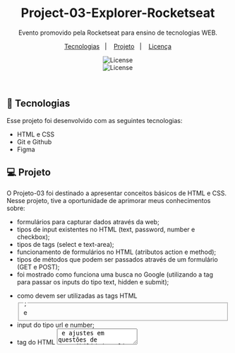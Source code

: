 <h1 align="center"> Project-03-Explorer-Rocketseat</h1>

<p align="center">
Evento promovido pela Rocketseat para ensino de tecnologias WEB.
</p>

<p align="center">
  <a href="#-tecnologias">Tecnologias</a>&nbsp;&nbsp;&nbsp;|&nbsp;&nbsp;&nbsp;
  <a href="#-projeto">Projeto</a>&nbsp;&nbsp;&nbsp;|&nbsp;&nbsp;&nbsp;
  <a href="#memo-licença">Licença</a>
</p>

<p align="center">
  <img alt="License" src="https://user-images.githubusercontent.com/109491659/212522964-53a4ee3a-91ae-4734-bcff-91563a3b5bdd.png"> 
  <br/>
  <img alt="License" src="https://user-images.githubusercontent.com/109491659/212522965-56d477a9-dafe-4c93-88e3-ca73d164ee3d.png">
    
  
</p>

<br>

## 🚀 Tecnologias

Esse projeto foi desenvolvido com as seguintes tecnologias:

- HTML e CSS
- Git e Github
- Figma

## 💻 Projeto

O Projeto-03 foi destinado a apresentar conceitos básicos de HTML e CSS. Nesse projeto, tive a oportunidade de aprimorar meus conhecimentos sobre:

- formulários para capturar dados através da web;
- tipos de input existentes no HTML (text, password, number e checkbox);
- tipos de tags (select e text-area);
- funcionamento de formulários no HTML (atributos action e method);
- tipos de métodos que podem ser passados através de um formulário (GET e POST);
- foi mostrado como funciona uma busca no Google (utilizando a tag <form> para passar os inputs do tipo text, hidden e submit);
- como devem ser utilizadas as tags HTML <fieldset> e <legend>;
- input do tipo url e number;
- tag do HTML <textarea> e ajustes em questões de acessibilidade;
- como estilizar o campo "select" através do CSS;
- input do tipo email, password, date e time;
- forma de personalizar um input do tipo checkbox no CSS;
- lidar com posicionamento, utilizar pseudo-classes e trabalhar com acessibilidade;
- inserir botão do tipo "submit" na página e personalizar de acordo com o layout do figma;
- fazer a validação dos formulários que eram obrigatórios preencher com a propriedade "require" dentro dos inputs. 

  
## :memo: Licença

Esse projeto está sob a licença MIT.
<br/>
Esse projeto pode ser visualizado pelo Link: https://irismar-pereira.github.io/Project-03-Explorer-Rocketseat/

---

Feito com ♥ by Irismar Pereira!
